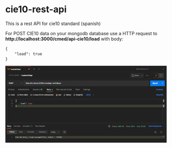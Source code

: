 # cie10-rest-api

This is a rest API for cie10 standard (spanish)

For POST CIE10 data on your mongodb database use a HTTP request to __http://localhost:3000/cmed/api-cie10/load__ with body:

```
{
    "load": true
}
```

![1657671097730](image/README/1657671097730.png)
